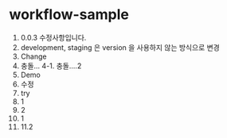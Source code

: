 # workflow-sample

1. 0.0.3 수정사항입니다.
2. development, staging 은 version 을 사용하지 않는 방식으로 변경
3. Change
4. 충돌...
4-1. 충돌....2
5. Demo
6. 수정
7. try
8. 1
9. 2
10. 1
11. 11.2
